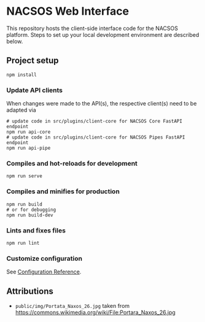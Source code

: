 # NACSOS Web Interface

This repository hosts the client-side interface code for the NACSOS platform.
Steps to set up your local development environment are described below.

## Project setup
```
npm install
```

### Update API clients  
When changes were made to the API(s), the respective client(s) need to be adapted via
```
# update code in src/plugins/client-core for NACSOS Core FastAPI endpoint
npm run api-core
# update code in src/plugins/client-core for NACSOS Pipes FastAPI endpoint
npm run api-pipe
```

### Compiles and hot-reloads for development
```
npm run serve
```

### Compiles and minifies for production
```
npm run build
# or for debugging
npm run build-dev
```

### Lints and fixes files
```
npm run lint
```

### Customize configuration
See [Configuration Reference](https://cli.vuejs.org/config/).


## Attributions

* `public/img/Portata_Naxos_26.jpg` taken from https://commons.wikimedia.org/wiki/File:Portara_Naxos_26.jpg